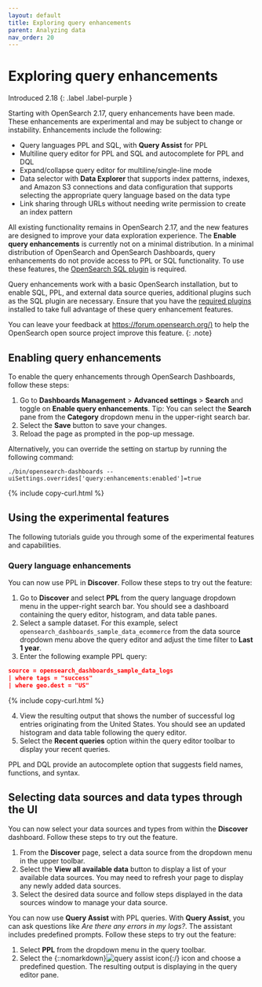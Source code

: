 ```yaml
---
layout: default
title: Exploring query enhancements
parent: Analyzing data
nav_order: 20
---
```


# Exploring query enhancements
Introduced 2.18
{: .label .label-purple }

Starting with OpenSearch 2.17, query enhancements have been made. These enhancements are experimental and may be subject to change or instability. Enhancements include the following: 

- Query languages PPL and SQL, with **Query Assist** for PPL
- Multiline query editor for PPL and SQL and autocomplete for PPL and DQL
- Expand/collapse query editor for multiline/single-line mode
- Data selector with **Data Explorer** that supports index patterns, indexes, and Amazon S3 connections and data configuration that supports selecting the appropriate query language based on the data type
- Link sharing through URLs without needing write permission to create an index pattern

All existing functionality remains in OpenSearch 2.17, and the new features are designed to improve your data exploration experience. The **Enable query enhancements** is currently not on a minimal distribution. In a minimal distribution of OpenSearch and OpenSearch Dashboards, query enhancements do not provide access to PPL or SQL functionality. To use these features, the [OpenSearch SQL plugin]({{site.url}}{{site.baseurl}}/search-plugins/sql/settings/) is required. 

Query enhancements work with a basic OpenSearch installation, but to enable SQL, PPL, and external data source queries, additional plugins such as the SQL plugin are necessary. Ensure that you have the [required plugins]({{site.url}}{{site.baseurl}}/install-and-configure/plugins/) installed to take full advantage of these query enhancement features. 

You can leave your feedback at [https://forum.opensearch.org/)](https://forum.opensearch.org/) to help the OpenSearch open source project improve this feature.
{: .note}

## Enabling query enhancements

To enable the query enhancements through OpenSearch Dashboards, follow these steps: 

1. Go to **Dashboards Management** > **Advanced settings** > **Search** and toggle on **Enable query enhancements**. Tip: You can select the **Search** pane from the **Category** dropdown menu in the upper-right search bar.
2. Select the **Save** button to save your changes. 
3. Reload the page as prompted in the pop-up message.

Alternatively, you can override the setting on startup by running the following command:

```
./bin/opensearch-dashboards --uiSettings.overrides['query:enhancements:enabled']=true
```
{% include copy-curl.html %}

## Using the experimental features

The following tutorials guide you through some of the experimental features and capabilities.

### Query language enhancements

You can now use PPL in **Discover**. Follow these steps to try out the feature:

1. Go to **Discover** and select **PPL** from the query language dropdown menu in the upper-right search bar. You should see a dashboard containing the query editor, histogram, and data table panes.
2. Select a sample dataset. For this example, select `opensearch_dashboards_sample_data_ecommerce` from the data source dropdown menu above the query editor and adjust the time filter to **Last 1 year**.
3. Enter the following example PPL query:

```json
source = opensearch_dashboards_sample_data_logs
| where tags = "success" 
| where geo.dest = "US"
```
{% include copy-curl.html %}

4. View the resulting output that shows the number of successful log entries originating from the United States. You should see an updated histogram and data table following the query editor. 
5. Select the **Recent queries** option within the query editor toolbar to display your recent queries.

PPL and DQL provide an autocomplete option that suggests field names, functions, and syntax. 


## Selecting data sources and data types through the UI

You can now select your data sources and types from within the **Discover** dashboard. Follow these steps to try out the feature.

1. From the **Discover** page, select a data source from the dropdown menu in the upper toolbar. 
2. Select the **View all available data** button to display a list of your available data sources. You may need to refresh your page to display any newly added data sources.
3. Select the desired data source and follow steps displayed in the data sources window to manage your data source.

You can now use **Query Assist** with PPL queries. With **Query Assist**, you can ask questions like _Are there any errors in my logs?_. The assistant includes predefined prompts. Follow these steps to try out the feature:

1. Select **PPL** from the dropdown menu in the query toolbar.
2. Select the {::nomarkdown}<img src="{{site.url}}{{site.baseurl}}/images/dashboards/query-assist.png" class="inline-icon" alt="query assist icon"/>{:/} icon and choose a predefined question. The resulting output is displaying in the query editor pane.
